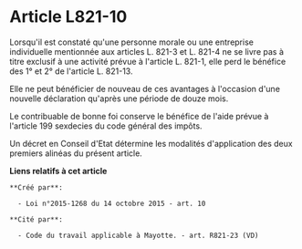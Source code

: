 # Article L821-10

Lorsqu'il est constaté qu'une personne morale ou une entreprise individuelle mentionnée aux articles L. 821-3 et L. 821-4 ne
se livre pas à titre exclusif à une activité prévue à l'article L. 821-1, elle perd le bénéfice des 1° et 2° de l'article L.
821-13. 

Elle ne peut bénéficier de nouveau de ces avantages à l'occasion d'une nouvelle déclaration qu'après une période de douze
mois. 

Le contribuable de bonne foi conserve le bénéfice de l'aide prévue à l'article 199 sexdecies du code général des impôts. 

Un décret en Conseil d'Etat détermine les modalités d'application des deux premiers alinéas du présent article.

**Liens relatifs à cet article**

	**Créé par**:

	  - Loi n°2015-1268 du 14 octobre 2015 - art. 10

	**Cité par**:

	  - Code du travail applicable à Mayotte. - art. R821-23 (VD)
